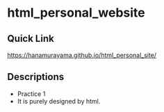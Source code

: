 # html_personal_website
## Quick Link
https://hanamurayama.github.io/html_personal_site/
## Descriptions
* Practice 1
* It is purely designed by html.
